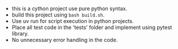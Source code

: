 - this is a cython project use pure python syntax.
- build this project using `bash build.sh`.
- Use uv run for script execution in python projects.
- Place all test code in the 'tests' folder and implement using pytest library.
- No unnecessary error handling in the code.